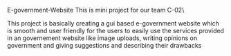 E-government-Website
This is mini project for our team C-02\

This project is basically creating a gui based e-government website which is smooth and user friendly for the users to easily use the services provided in an governement website like image uploads, writing opinions on government and giving suggestions and describing their drawbacks
